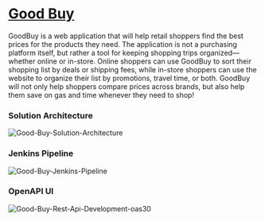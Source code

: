 # [Good Buy](https://main.d1ch79678kx2mg.amplifyapp.com/)
GoodBuy is a web application that will help retail shoppers find the best prices for the products they need.
The application is not a purchasing platform itself, but rather a tool for keeping shopping trips organized—whether
online or in-store. Online shoppers can use GoodBuy to sort their shopping list by deals or shipping fees,
while in-store shoppers can use the website to organize their list by promotions, travel time, or both.
GoodBuy will not only help shoppers compare prices across brands, but also help them save on gas and time
whenever they need to shop!

### Solution Architecture

![Good-Buy-Solution-Architecture](https://user-images.githubusercontent.com/64171964/232904351-7cfc4a2a-63b8-4880-80e2-6bbe69163337.png)

### Jenkins Pipeline
![Good-Buy-Jenkins-Pipeline](https://user-images.githubusercontent.com/64171964/232631820-b06a9fad-c29b-4eca-b9b4-a85a74807ac5.png)

### OpenAPI UI
![Good-Buy-Rest-Api-Development-oas30](https://user-images.githubusercontent.com/64171964/232906524-fcee677d-3334-4278-b629-1005657c60c7.png)